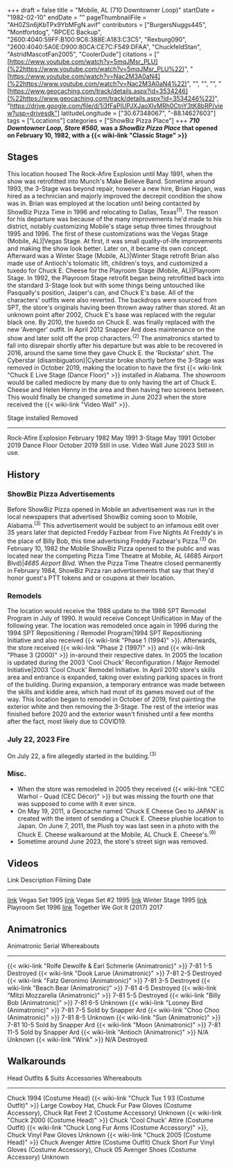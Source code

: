 +++
draft = false
title = "Mobile, AL (710 Downtowner Loop)"
startDate = "1982-02-10"
endDate = ""
pageThumbnailFile = "AH0ZSn6jKbTPx9YbMFgN.avif"
contributors = ["BurgersNuggs445", "Montfortdog", "RPCEC Backup", "2600:4040:59FF:B100:9C6:388E:A183:C3C5", "Rexburg090", "2600:4040:5A0E:D900:80CA:CE7C:F549:DFAA", "ChuckfeldStan", "AstridMascotFan2005", "CoolerDude"]
citations = ["[https://www.youtube.com/watch?v=5mqJMsr_PLU](%22https://www.youtube.com/watch?v=5mqJMsr_PLU%22)", "[https://www.youtube.com/watch?v=Nac2M3A0aN4](%22https://www.youtube.com/watch?v=Nac2M3A0aN4%22)", "", "", "", "[https://www.geocaching.com/track/details.aspx?id=3534246](%22https://www.geocaching.com/track/details.aspx?id=3534246%22)", "https://drive.google.com/file/d/1i3fFaPIUPJXJaoXlvMRh0CtnY3tK8bRP/view?usp=drivesdk"]
latitudeLongitude = ["30.67348067", "-88.14627603"]
tags = ["Locations"]
categories = ["ShowBiz Pizza Place"]
+++
***710 Downtowner Loop, Store #560,* was a *ShowBiz Pizza Place* that opened on February 10, 1982, with a {{< wiki-link "Classic Stage" >}}**

## Stages

This location housed The Rock-Afire Explosion until May 1991, when the show was retrofitted into Munch's Make Believe Band.
Sometime around 1993, the 3-Stage was beyond repair, however a new hire, Brian Hagan, was hired as a technician and majorly improved the decrepit condition the show was in. Brian was employed at the location until being contacted by ShowBiz Pizza Time in 1996 and relocating to Dallas, Texas<sup>(1)</sup>. The reason for his departure was because of the many improvements he'd made to his district, notably customizing Mobile's stage setup three times throughout 1995 and 1996.
The first of these customizations was the Vegas Stage (Mobile, AL)|Vegas Stage. At first, it was small quality-of-life improvements and making the show look better. Later on, it became its own concept. Afterward was a Winter Stage (Mobile, AL)|Winter Stage retrofit Brian also made use of Antioch's tolomatic lift, children's toys, and customized a tuxedo for Chuck E. Cheese for the Playroom Stage (Mobile, AL)|Playroom Stage.
In 1992, the Playroom Stage retrofit began being retrofitted back into the standard 3-Stage look but with some things being untouched like Pasqually's position, Jasper's can, and Chuck E's base. All of the characters' outfits were also reverted. The backdrops were sourced from SPT, the store's originals having been thrown away rather than stored. At an unknown point after 2002, Chuck E's base was replaced with the regular black one.
By 2010, the tuxedo on Chuck E. was finally replaced with the new 'Avenger' outfit.
In April 2012 Snapper Ard does maintenance on the show and later sold off the prop characters.<sup>(2)</sup> The animatronics started to fall into disrepair shortly after his departure but was able to be recovered in 2016, around the same time they gave Chuck E. the 'Rockstar' shirt.
The Cyberstar (disambiguation)|Cyberstar broke shortly before the 3-Stage was removed in October 2019, making the location to have the first {{< wiki-link "Chuck E Live Stage (Dance Floor)" >}} installed in Alabama.
The showroom would be called mediocre by many due to only having the art of Chuck E. Cheese and Helen Henny in the area and then having two screens between. This would finally be changed sometime in June 2023 when the store received the {{< wiki-link "Video Wall" >}}.

  Stage                  installed       Removed
  ---------------------- --------------- ---------------
  Rock-Afire Explosion   February 1982   May 1991
  3-Stage                May 1991        October 2019
  Dance Floor            October 2019    Still in use.
  Video Wall             June 2023       Still in use.

## History

### ShowBiz Pizza Advertisements

Before ShowBiz Pizza opened in Mobile an advertisement was run in the local newspapers that advertised ShowBiz coming soon to Mobile, Alabama.<sup>(3)</sup> This advertisement would be subject to an infamous edit over 35 years later that depicted Freddy Fazbear from Five Nights At Freddy's in the place of Billy Bob, this time advertising Freddy Fazbear's Pizza.<sup>(3)</sup>
On February 10, 1982 *the* Mobile ShowBiz Pizza opened to the public and was located near the competing Pizza Time Theatre at Mobile, AL (4685 Airport Blvd)|*4685 Airport Blvd*. When the Pizza Time Theatre closed permanently in February 1984, ShowBiz Pizza ran advertisements that say that they'd honor guest's PTT tokens and or coupons at their location.

### Remodels

The location would receive the 1988 update to the 1986 SPT Remodel Program in July of 1990. It would receive Concept Unification in May of the following year. The location was remodeled once again in 1996 during the 1994 SPT Repositioning / Remodel Program|1994 SPT Repositioning Initiative and also received {{< wiki-link "Phase 1 (1994)" >}}. Afterwards, the store received {{< wiki-link "Phase 2 (1997)" >}} and {{< wiki-link "Phase 3 (2000)" >}} in-around their respective dates.
In 2005 the location is updated during the 2003 'Cool Chuck' Reconfiguration / Major Remodel Initiative|2003 'Cool Chuck' Remodel Initiative. In April 2010 store's skills area and entrance is expanded, taking over existing parking spaces in front of the building. During expansion, a temporary entrance was made between the skills and kiddie area, which had most of its games moved out of the way.
This location began to remodel in October of 2019, first painting the exterior white and then removing the 3-Stage. The rest of the interior was finished before 2020 and the exterior wasn't finished until a few months after the fact, most likely due to COVID19.

### July 22, 2023 Fire

On July 22, a fire allegedly started in the building.<sup>(3)</sup>

### Misc.

- When the store was remodeled in 2005 they received {{< wiki-link "CEC Warhol - Quad (CEC Décor)" >}} but was missing the fourth one that was supposed to come with it ever since.
- On May 19, 2011, a Geocache named 'Chuck E Cheese Geo to JAPAN' is created with the intent of sending a Chuck E. Cheese plushie location to Japan. On June 7, 2011, the Plush toy was last seen in a photo with the Chuck E. Cheese walkaround at the Mobile, AL Chuck E. Cheese's.<sup>(6)</sup>
- Sometime around June 2023, the store's street sign was removed.

## Videos

  Link                                                  Description                 Filming Date
  ----------------------------------------------------- --------------------------- --------------
  [link](https://www.youtube.com/watch?v=ZhkhqtKBkKM)   Vegas Set                   1995
  [link](https://www.youtube.com/watch?v=-PPfXZrbgHg)   Vegas Set #2                1995
  [link](https://www.youtube.com/watch?v=AV9DN9tLWzM)   Winter Stage                1995
  [link](https://www.youtube.com/watch?v=ho-zMfBCH0k)   Playroom Set                1996
  [link](https://www.youtube.com/watch?v=_m44Y44S2lk)   Together We Got It (2017)   2017

## Animatronics

  Animatronic                                                           Serial      Whereabouts
  --------------------------------------------------------------------- ----------- ---------------------
  {{< wiki-link "Rolfe Dewolfe & Earl Schmerle (Animatronic)" >}}   7-81 1-5    Destroyed
  {{< wiki-link "Dook Larue (Animatronic)" >}}                      7-81 2-5    Destroyed
  {{< wiki-link "Fatz Geronimo (Animatronic)" >}}                   7-81 3-5    Destroyed
  {{< wiki-link "Beach Bear (Animatronic)" >}}                      7-81 4-5    Destroyed
  {{< wiki-link "Mitzi Mozzarella (Animatronic)" >}}                7-81 5-5    Destroyed
  {{< wiki-link "Billy Bob (Animatronic)" >}}                       7-81 6-5    Unknown
  {{< wiki-link "Looney Bird (Animatronic)" >}}                     7-81 7-5    Sold by Snapper Ard
  {{< wiki-link "Choo Choo (Animatronic)" >}}                       7-81 8-5    Unknown
  {{< wiki-link "Sun (Animatronic)" >}}                             7-81 10-5   Sold by Snapper Ard
  {{< wiki-link "Moon (Animatronic)" >}}                            7-81 11-5   Sold by Snapper Ard
  {{< wiki-link "Antioch (Animatronic)" >}}                         N/A         Unknown
  {{< wiki-link "Wink" >}}                                          N/A         Destroyed

## Walkarounds

  Head                                                Outfits & Suits                                           Accessories                                                                                        Whereabouts
  --------------------------------------------------- --------------------------------------------------------- -------------------------------------------------------------------------------------------------- -------------
  Chuck 1994 (Costume Head)                           {{< wiki-link "Chuck Tux 1 93 (Costume Outfit)" >}}   Large Cowboy Hat, Chuck Fur Paw Gloves (Costume Accessory), Chuck Rat Feet 2 (Costume Accessory)   Unknown
  {{< wiki-link "Chuck 2000 (Costume Head)" >}}   Chuck 'Cool Chuck' Attire (Costume Outfit)              {{< wiki-link "Chuck Long Fur Arms (Costume Accessory)" >}}, Chuck Vinyl Paw Gloves            Unknown
  {{< wiki-link "Chuck 2005 (Costume Head)" >}}   Chuck Avenger Attire (Costume Outfit)                     Chuck Short Fur Vinyl Gloves (Costume Accessory), Chuck 05 Avenger Shoes (Costume Accessory)       Unknown
